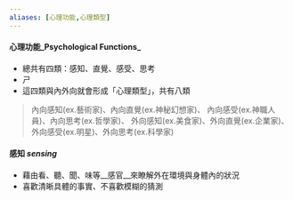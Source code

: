 ```yaml
---
aliases: [心理功能,心理類型]
---
```


#### 心理功能_Psychological Functions_
- 總共有四類：感知、直覺、感受、思考
- ㄕ
- 這四類與內外向就會形成「心理類型」，共有八類
>內向感知(ex.藝術家)、內向直覺(ex.神秘幻想家)、
>內向感受(ex.神職人員)、內向思考(ex.哲學家)、
>外向感知(ex.美食家)、外向直覺(ex.企業家)、
>外向感受(ex.明星)、外向思考(ex.科學家)

#### 感知 _sensing_
- 藉由看、聽、聞、味等__感官__來瞭解外在環境與身體內的狀況
- 喜歡清晰具體的事實、不喜歡模糊的猜測


